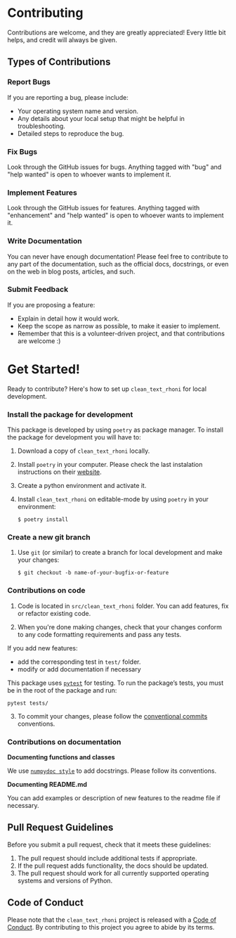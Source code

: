 # Contributing

Contributions are welcome, and they are greatly appreciated! Every little bit
helps, and credit will always be given.

## Types of Contributions

### Report Bugs

If you are reporting a bug, please include:

* Your operating system name and version.
* Any details about your local setup that might be helpful in troubleshooting.
* Detailed steps to reproduce the bug.

### Fix Bugs

Look through the GitHub issues for bugs. Anything tagged with "bug" and "help
wanted" is open to whoever wants to implement it.

### Implement Features

Look through the GitHub issues for features. Anything tagged with "enhancement"
and "help wanted" is open to whoever wants to implement it.

### Write Documentation

You can never have enough documentation! Please feel free to contribute to any
part of the documentation, such as the official docs, docstrings, or even
on the web in blog posts, articles, and such.

### Submit Feedback

If you are proposing a feature:

* Explain in detail how it would work.
* Keep the scope as narrow as possible, to make it easier to implement.
* Remember that this is a volunteer-driven project, and that contributions
  are welcome :)

# Get Started!

Ready to contribute? Here's how to set up `clean_text_rhoni` for local development.

### Install the package for development

This package is developed by using `poetry` as package manager.
To install the package for development you will have to:

1. Download a copy of `clean_text_rhoni` locally.
2. Install `poetry` in your computer. Please check the last instalation instructions on their [website](https://python-poetry.org/).
3. Create a python environment and activate it.
4. Install `clean_text_rhoni` on editable-mode by using `poetry` in your environment:

    ```console
    $ poetry install
    ```

### Create a new git branch

1. Use `git` (or similar) to create a branch for local development and make your changes:

    ```console
    $ git checkout -b name-of-your-bugfix-or-feature
    ```

### Contributions on code

1. Code is located in `src/clean_text_rhoni` folder.
You can add features, fix or refactor existing code.

2. When you're done making changes, check that your changes conform to any code formatting requirements and pass any tests.

If you add new features: 

* add the corresponding test in `test/` folder.
* modify or add documentation if necessary

This package uses [`pytest`](https://docs.pytest.org/en/7.4.x/) for testing.
To run the package’s tests, you must be in the root of the package and run:

```
pytest tests/
```

3. To commit your changes, please follow the [conventional commits](https://www.conventionalcommits.org/en/v1.0.0/) conventions.


### Contributions on documentation

**Documenting functions and classes**

We use [`numpydoc style`](https://numpydoc.readthedocs.io/en/latest/format.html) to add docstrings. Please follow its conventions.

**Documenting README.md**

You can add examples or description of new features to the readme file if necessary.


## Pull Request Guidelines

Before you submit a pull request, check that it meets these guidelines:

1. The pull request should include additional tests if appropriate.
2. If the pull request adds functionality, the docs should be updated.
3. The pull request should work for all currently supported operating systems and versions of Python.

## Code of Conduct

Please note that the `clean_text_rhoni` project is released with a
[Code of Conduct](CONDUCT.md). By contributing to this project you agree to abide by its terms.
